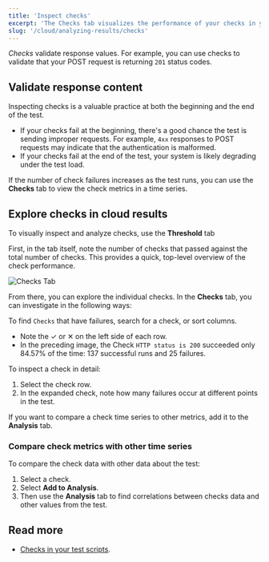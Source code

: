 ```yaml
---
title: 'Inspect checks'
excerpt: 'The Checks tab visualizes the performance of your checks in your k6 test'
slug: '/cloud/analyzing-results/checks'
---
```


*Checks* validate response values.
For example, you can use checks to validate that your POST request is returning `201` status codes.

## Validate response content

Inspecting checks is a valuable practice at both the beginning and the end of the test.
- If your checks fail at the beginning, there's a good chance the test is sending improper requests.
  For example, `4xx` responses to POST requests may indicate that the authentication is malformed.
- If your checks fail at the end of the test, your system is likely degrading under the test load.

If the number of check failures increases as the test runs, you can use the **Checks** tab to view the check metrics in a time series.


## Explore checks in cloud results

To visually inspect and analyze checks, use the **Threshold** tab

First, in the tab itself, note the number of checks that passed against the total number of checks.
This provides a quick, top-level overview of the check performance.

![Checks Tab](./images/04-Checks-Tab/checks-tab.png)

From there, you can explore the individual checks.
In the **Checks** tab, you can investigate in the following ways:

To find `Checks` that have failures, search for a check, or sort columns.
  - Note the &#10003; or &#10005; on the left side of each row.
  - In the preceding image, the Check `HTTP status is 200` succeeded only 84.57% of the time: 137 successful runs and 25 failures.

To inspect a check in detail:
1. Select the check row.
1. In the expanded check, note how many failures occur at different points in the test.

If you want to compare a check time series to other metrics, add it to the **Analysis** tab.

### Compare check metrics with other time series

To compare the check data with other data about the test:
1. Select a check.
1. Select **Add to Analysis**.
1. Then use the **Analysis** tab to find correlations between checks data and other values from the test.
  

## Read more

- [Checks in your test scripts](/using-k6/checks).

